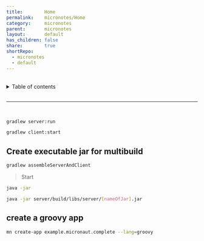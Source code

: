 ```yaml
---  
title:        Home    
permalink:    micronotes/Home    
category:     micronotes    
parent:       micronotes    
layout:       default    
has_children: false    
share:        true    
shortRepo:    
  - micronotes    
  - default    
---  
```

    
    
<br/>    
    
<details markdown="block">    
<summary>    
Table of contents    
</summary>    
{: .text-delta }    
1. TOC    
{:toc}    
</details>    
    
<br/>    
    
***    
    
<br/>    
    
```bash    
gradlew server:run     
```    
    
```bash     
gradlew client:start     
```    
    
## Create executable jar for multibuild    
    
```bash    
gradlew assembleServerAndClient     
```    
    
> Start    
    
```bash     
java -jar     
```    
    
```bash     
java -jar server/build/libs/server/[nameOfJar].jar     
```    
    
## create a groovy app    
    
```bash     
mn create-app example.micronaut.complete --lang=groovy     
```